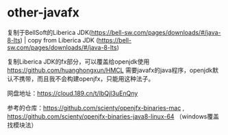 # other-javafx
复制于BellSoft的Liberica JDK(https://bell-sw.com/pages/downloads/#/java-8-lts)    |    copy from Liberica JDK (https://bell-sw.com/pages/downloads/#/java-8-lts)

复制Liberica JDK的fx部分，可以覆盖给openjdk使用
https://github.com/huanghongxun/HMCL 需要javafx的java程序，openjdk默认不携带，而且我不会构建openjfx，只能用这种法子。

网盘地址：https://cloud.189.cn/t/IbQjI3uEnQny

参考的仓库：https://github.com/scienty/openjfx-binaries-mac , https://github.com/scienty/openjfx-binaries-java8-linux-64 （windows覆盖找模块法）
